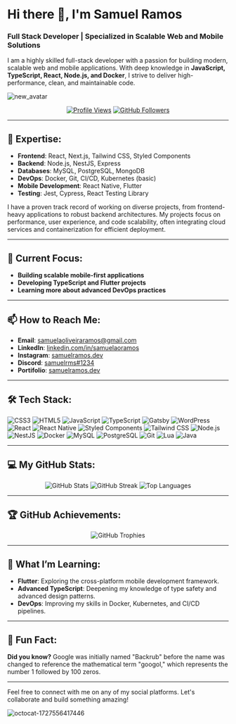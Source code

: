 
# Hi there 👋, I'm Samuel Ramos

### Full Stack Developer | Specialized in Scalable Web and Mobile Solutions

I am a highly skilled full-stack developer with a passion for building modern, scalable web and mobile applications. With deep knowledge in **JavaScript, TypeScript, React, Node.js, and Docker**, I strive to deliver high-performance, clean, and maintainable code.

![new_avatar](https://github.com/user-attachments/assets/91f51809-50e1-4260-b273-f8f1742784d4)


<div align="center">
  

[![Profile Views](https://komarev.com/ghpvc/?username=samuelrms&label=Profile%20Views&color=0e75b6&style=flat)](https://github.com/samuelrms) 
[![GitHub Followers](https://img.shields.io/github/followers/samuelrms?label=Followers&style=social)](https://github.com/samuelrms)

</div>

---

## 🌟 Expertise:

- **Frontend**: React, Next.js, Tailwind CSS, Styled Components
- **Backend**: Node.js, NestJS, Express
- **Databases**: MySQL, PostgreSQL, MongoDB
- **DevOps**: Docker, Git, CI/CD, Kubernetes (basic)
- **Mobile Development**: React Native, Flutter
- **Testing**: Jest, Cypress, React Testing Library

I have a proven track record of working on diverse projects, from frontend-heavy applications to robust backend architectures. My projects focus on performance, user experience, and code scalability, often integrating cloud services and containerization for efficient deployment.

---

## 🚀 Current Focus:

- **Building scalable mobile-first applications**
- **Developing TypeScript and Flutter projects**
- **Learning more about advanced DevOps practices**

---

## 📫 How to Reach Me:

- **Email**: [samuelaoliveiraramos@gmail.com](mailto:samuelaoliveiraramos@gmail.com)
- **LinkedIn**: [linkedin.com/in/samuelaoramos](https://www.linkedin.com/in/samuelaoramos/)
- **Instagram**: [samuelramos.dev](https://www.instagram.com/samuelramos.dev/)
- **Discord**: [samuelrms#1234](https://discord.gg/FkMQeTrrj6)
- **Portifolio**: [samuelramos.dev](https://samuelramos.dev)

---

## 🛠️ Tech Stack:

![CSS3](https://img.shields.io/badge/CSS3-1572B6?style=for-the-badge&logo=css3&logoColor=white)
![HTML5](https://img.shields.io/badge/HTML5-E34F26?style=for-the-badge&logo=html5&logoColor=white)
![JavaScript](https://img.shields.io/badge/JavaScript-F7DF1E?style=for-the-badge&logo=javascript&logoColor=black)
![TypeScript](https://img.shields.io/badge/TypeScript-007ACC?style=for-the-badge&logo=typescript&logoColor=white)
![Gatsby](https://img.shields.io/badge/Gatsby-663399?style=for-the-badge&logo=gatsby&logoColor=white)
![WordPress](https://img.shields.io/badge/WordPress-006E93?style=for-the-badge&logo=wordpress&logoColor=white)
![React](https://img.shields.io/badge/React-20232A?style=for-the-badge&logo=react&logoColor=61DAFB)
![React Native](https://img.shields.io/badge/React_Native-20232A?style=for-the-badge&logo=react&logoColor=61DAFB)
![Styled Components](https://img.shields.io/badge/styled--components-DB7093?style=for-the-badge&logo=styled-components&logoColor=white)
![Tailwind CSS](https://img.shields.io/badge/Tailwind_CSS-38B2AC?style=for-the-badge&logo=tailwind-css&logoColor=white)
![Node.js](https://img.shields.io/badge/Node.js-43853D?style=for-the-badge&logo=nodedotjs&logoColor=white)
![NestJS](https://img.shields.io/badge/NestJS-E0234E?style=for-the-badge&logo=nestjs&logoColor=white)
![Docker](https://img.shields.io/badge/Docker-2496ED?style=for-the-badge&logo=docker&logoColor=white)
![MySQL](https://img.shields.io/badge/MySQL-4479A1?style=for-the-badge&logo=mysql&logoColor=white)
![PostgreSQL](https://img.shields.io/badge/PostgreSQL-336791?style=for-the-badge&logo=postgresql&logoColor=white)
![Git](https://img.shields.io/badge/Git-F05032?style=for-the-badge&logo=git&logoColor=white)
![Lua](https://img.shields.io/badge/Lua-2C2D72?style=for-the-badge&logo=lua&logoColor=white)
![Java](https://img.shields.io/badge/Java-ED8B00?style=for-the-badge&logo=java&logoColor=white)

---

## 💻 My GitHub Stats:

<p align="center">
  <img src="https://github-readme-stats.vercel.app/api?username=samuelrms&show_icons=true&theme=radical" alt="GitHub Stats" />
  <img src="https://github-readme-streak-stats.herokuapp.com/?user=samuelrms&theme=radical" alt="GitHub Streak" />
  <img src="https://github-readme-stats.vercel.app/api/top-langs/?username=samuelrms&layout=compact&theme=radical" alt="Top Languages" />
</p>

---

## 🏆 GitHub Achievements:

<p align="center">
  <img src="https://github-profile-trophy.vercel.app/?username=samuelrms&theme=radical&no-frame=true&margin-w=15" alt="GitHub Trophies" />
</p>

---

## 🌱 What I’m Learning:

- **Flutter**: Exploring the cross-platform mobile development framework.
- **Advanced TypeScript**: Deepening my knowledge of type safety and advanced design patterns.
- **DevOps**: Improving my skills in Docker, Kubernetes, and CI/CD pipelines.

---

## 🎯 Fun Fact:

**Did you know?** Google was initially named "Backrub" before the name was changed to reference the mathematical term "googol," which represents the number 1 followed by 100 zeros.

---

Feel free to connect with me on any of my social platforms. Let's collaborate and build something amazing!

![octocat-1727556417446](https://github.com/user-attachments/assets/b41efe79-0cc7-4c94-87a3-025930082da6)

